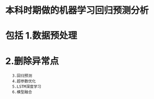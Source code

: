 # 本科时期做的机器学习回归预测分析
# 包括 1.数据预处理
#      2.删除异常点
       3.回归预测
       4.超参数优化
       5.LSTM深度学习
       6.模型融合

